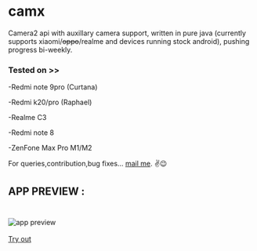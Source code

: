 # camx
Camera2 api with auxillary camera support, written in pure java (currently supports xiaomi/~~oppo~~/realme and devices running stock android), pushing progress bi-weekly. <br/>
### Tested on >>

-Redmi note 9pro (Curtana)
  
-Redmi k20/pro (Raphael)

-Realme C3

-Redmi note 8

-ZenFone Max Pro M1/M2

For queries,contribution,bug fixes... [mail me](mailto:rishabhrajgupta2000@gmail.com).
✌😉

## APP PREVIEW : <br /><br />
![app preview](https://user-images.githubusercontent.com/47218749/112975423-3d420180-9171-11eb-95f0-c945971fd3db.gif?raw=true) <br /><br />
[Try out](https://github.com/uncannyRishabh/camx/blob/master/camx-debug.apk?raw=true)
